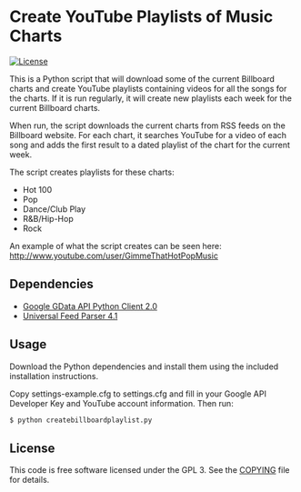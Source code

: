 Create YouTube Playlists of Music Charts
========================================

[![License](https://img.shields.io/badge/License-GPL3-blue.svg)](COPYING)

This is a Python script that will download some of the current Billboard charts
and create YouTube playlists containing videos for all the songs for the charts.
If it is run regularly, it will create new playlists each week for the
current Billboard charts.

When run, the script downloads the current charts from RSS feeds on the
Billboard website.  For each chart, it searches YouTube for a video of each
song and adds the first result to a dated playlist of the chart for the current
week.

The script creates playlists for these charts:

- Hot 100
- Pop
- Dance/Club Play
- R&B/Hip-Hop
- Rock

An example of what the script creates can be seen here:
http://www.youtube.com/user/GimmeThatHotPopMusic

Dependencies
------------
- [Google GData API Python Client 2.0](http://code.google.com/p/gdata-python-client/)
- [Universal Feed Parser 4.1](http://code.google.com/p/feedparser/)

Usage
-----
Download the Python dependencies and install them using the included
installation instructions.

Copy settings-example.cfg to settings.cfg and fill in your Google API Developer
Key and YouTube account information.  Then run:

```sh
$ python createbillboardplaylist.py
```

License
-------
This code is free software licensed under the GPL 3. See the
[COPYING](COPYING) file for details.
